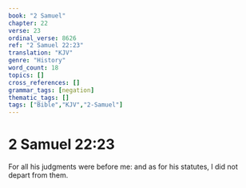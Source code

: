 ```yaml
---
book: "2 Samuel"
chapter: 22
verse: 23
ordinal_verse: 8626
ref: "2 Samuel 22:23"
translation: "KJV"
genre: "History"
word_count: 18
topics: []
cross_references: []
grammar_tags: [negation]
thematic_tags: []
tags: ["Bible","KJV","2-Samuel"]
---
```


# 2 Samuel 22:23

For all his judgments were before me: and as for his statutes, I did not depart from them.

